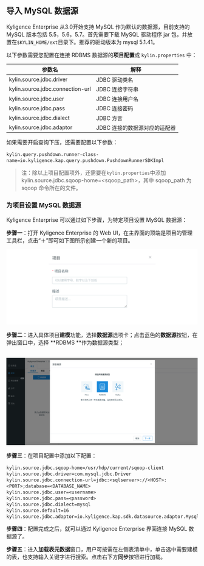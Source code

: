 ## 导入 MySQL 数据源

Kyligence Enterprise 从3.0开始支持 MySQL 作为默认的数据源，目前支持的 MySQL 版本包括 5.5，5.6，5.7。首先需要下载 MySQL 驱动程序 jar 包，并放置在`$KYLIN_HOME/ext`目录下。推荐的驱动版本为 mysql 5.1.41。



以下参数需要您配置在连接 RDBMS 数据源的**项目配置**或 `kylin.properties` 中：

| 参数名                           | 解释                                      |
| -------------------------------- | ----------------------------------------- |
| kylin.source.jdbc.driver         | JDBC 驱动类名                              |
| kylin.source.jdbc.connection-url | JDBC 连接字符串                            |
| kylin.source.jdbc.user           | JDBC 连接用户名                            |
| kylin.source.jdbc.pass           | JDBC 连接密码                              |
| kylin.source.jdbc.dialect        | JDBC 方言                                  |
| kylin.source.jdbc.adaptor        | JDBC 连接的数据源对应的适配器              |

如果需要开启查询下压，还需要配置以下参数：

```properties
kylin.query.pushdown.runner-class-name=io.kyligence.kap.query.pushdown.PushdownRunnerSDKImpl
```

> 注：除以上项目配置项外，还需要在`kylin.properties`中添加 kylin.source.jdbc.sqoop-home=<sqoop_path>，其中 sqoop_path 为 sqoop 命令所在的文件。



### 为项目设置 MySQL 数据源

Kyligence Enterprise 可以通过如下步骤，为特定项目设置 MySQL 数据源：

**步骤一**：打开 Kyligence Enterprise 的 Web UI，在主界面的顶端是项目的管理工具栏，点击“＋”即可如下图所示创建一个新的项目。

![新建项目](../images/create_project.png)

**步骤二**：进入具体项目**建模**功能，选择**数据源**选项卡；点击蓝色的**数据源**按钮，在弹出窗口中，选择 **RDBMS **作为数据源类型；

​    ![选择RDBMS数据源](../images/rdbms_import_select_source.png)

**步骤三**：在项目配置中添加以下配置：

```properties
kylin.source.jdbc.sqoop-home=/usr/hdp/current/sqoop-client
kylin.source.jdbc.driver=com.mysql.jdbc.Driver
kylin.source.jdbc.connection-url=jdbc:<sqlserver>://<HOST>:<PORT>;database=<DATABASE_NAME>
kylin.source.jdbc.user=<username>
kylin.source.jdbc.pass=<password>
kylin.source.jdbc.dialect=mysql
kylin.source.default=16
kylin.source.jdbc.adaptor=io.kyligence.kap.sdk.datasource.adaptor.MysqlAdaptor
```

**步骤四**：配置完成之后，就可以通过 Kyligence Enterprise 界面连接 MySQL 数据源了。

**步骤五**：进入**加载表元数据**窗口，用户可按需在左侧表清单中，单击选中需要建模的表，也支持输入关键字进行搜索。点击右下方**同步**按钮进行加载。